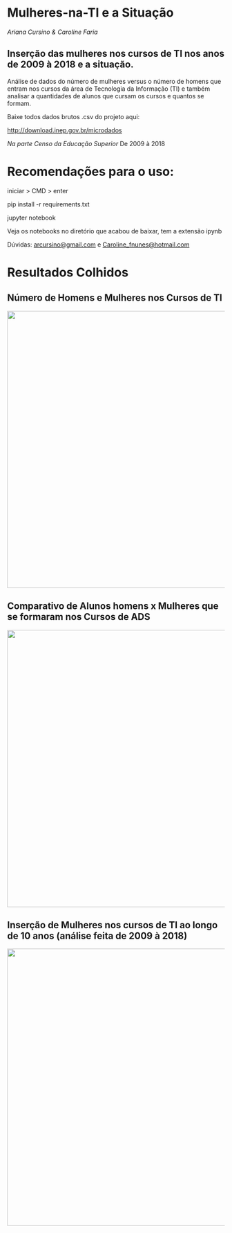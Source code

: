 # Mulheres-na-TI e a Situação
*Ariana Cursino & Caroline Faria*


## Inserção das mulheres nos cursos de TI nos anos de 2009 à 2018 e a situação.

Análise de dados do número de mulheres versus o número de homens que entram nos cursos da área de Tecnologia da Informação (TI) e também analisar a quantidades de alunos que cursam os cursos e quantos se formam.


Baixe todos dados brutos .csv do projeto aqui:<p>
http://download.inep.gov.br/microdados

*Na parte Censo da Educação Superior*
De 2009 à 2018

# Recomendações para o uso:

iniciar > CMD > enter

pip install -r requirements.txt

jupyter notebook

Veja os notebooks no diretório que acabou de baixar, tem a extensão ipynb

Dúvidas: arcursino@gmail.com e Caroline_fnunes@hotmail.com 

# Resultados Colhidos

## Número de Homens e Mulheres nos Cursos de TI

<div align="center">
    <img src="/home/ariana/projetos/analise/sexo.png" width="640" />
</div>

## Comparativo de Alunos homens x Mulheres que se formaram nos Cursos de ADS 

<div align="center">
    <img src="/home/ariana/projetos/analise/formados_ads.png" width="640" />
</div>

## Inserção de Mulheres nos cursos de TI ao longo de 10 anos (análise feita de 2009 à 2018)

<div align="center">
    <img src="/home/ariana/projetos/analise/mulherxhomem.png" width="640" />
</div>